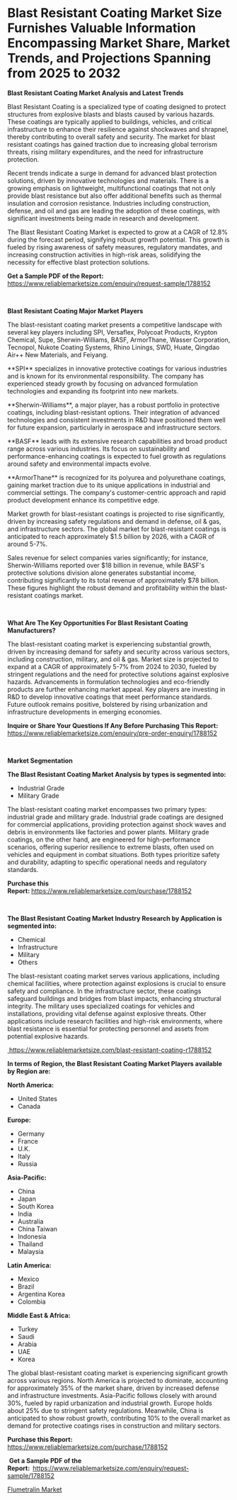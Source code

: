 <p><h1>Blast Resistant Coating Market Size Furnishes Valuable Information Encompassing Market Share, Market Trends, and Projections Spanning from 2025 to 2032</h1></p><p><strong>Blast Resistant Coating Market Analysis and Latest Trends</strong></p>
<p><p>Blast Resistant Coating is a specialized type of coating designed to protect structures from explosive blasts and blasts caused by various hazards. These coatings are typically applied to buildings, vehicles, and critical infrastructure to enhance their resilience against shockwaves and shrapnel, thereby contributing to overall safety and security. The market for blast resistant coatings has gained traction due to increasing global terrorism threats, rising military expenditures, and the need for infrastructure protection.</p><p>Recent trends indicate a surge in demand for advanced blast protection solutions, driven by innovative technologies and materials. There is a growing emphasis on lightweight, multifunctional coatings that not only provide blast resistance but also offer additional benefits such as thermal insulation and corrosion resistance. Industries including construction, defense, and oil and gas are leading the adoption of these coatings, with significant investments being made in research and development.</p><p>The Blast Resistant Coating Market is expected to grow at a CAGR of 12.8% during the forecast period, signifying robust growth potential. This growth is fueled by rising awareness of safety measures, regulatory mandates, and increasing construction activities in high-risk areas, solidifying the necessity for effective blast protection solutions.</p></p>
<p><strong>Get a Sample PDF of the Report:&nbsp;</strong> <a href="https://www.reliablemarketsize.com/enquiry/request-sample/1788152?utm_campaign=2996&utm_medium=2&utm_source=Github&utm_content=ia&utm_term=02042025&utm_id=blast-resistant-coating">https://www.reliablemarketsize.com/enquiry/request-sample/1788152</a></p>
<p>&nbsp;</p>
<p><strong>Blast Resistant Coating Major Market Players</strong></p>
<p><p>The blast-resistant coating market presents a competitive landscape with several key players including SPI, Versaflex, Polycoat Products, Krypton Chemical, Supe, Sherwin-Williams, BASF, ArmorThane, Wasser Corporation, Tecnopol, Nukote Coating Systems, Rhino Linings, SWD, Huate, Qingdao Air++ New Materials, and Feiyang.</p><p>**SPI** specializes in innovative protective coatings for various industries and is known for its environmental responsibility. The company has experienced steady growth by focusing on advanced formulation technologies and expanding its footprint into new markets.</p><p>**Sherwin-Williams**, a major player, has a robust portfolio in protective coatings, including blast-resistant options. Their integration of advanced technologies and consistent investments in R&D have positioned them well for future expansion, particularly in aerospace and infrastructure sectors.</p><p>**BASF** leads with its extensive research capabilities and broad product range across various industries. Its focus on sustainability and performance-enhancing coatings is expected to fuel growth as regulations around safety and environmental impacts evolve.</p><p>**ArmorThane** is recognized for its polyurea and polyurethane coatings, gaining market traction due to its unique applications in industrial and commercial settings. The company's customer-centric approach and rapid product development enhance its competitive edge.</p><p>Market growth for blast-resistant coatings is projected to rise significantly, driven by increasing safety regulations and demand in defense, oil & gas, and infrastructure sectors. The global market for blast-resistant coatings is anticipated to reach approximately $1.5 billion by 2026, with a CAGR of around 5-7%.</p><p>Sales revenue for select companies varies significantly; for instance, Sherwin-Williams reported over $18 billion in revenue, while BASF's protective solutions division alone generates substantial income, contributing significantly to its total revenue of approximately $78 billion. These figures highlight the robust demand and profitability within the blast-resistant coatings market.</p></p>
<p>&nbsp;</p>
<p><strong>What Are The Key Opportunities For Blast Resistant Coating Manufacturers?</strong></p>
<p><p>The blast-resistant coating market is experiencing substantial growth, driven by increasing demand for safety and security across various sectors, including construction, military, and oil & gas. Market size is projected to expand at a CAGR of approximately 5-7% from 2024 to 2030, fueled by stringent regulations and the need for protective solutions against explosive hazards. Advancements in formulation technologies and eco-friendly products are further enhancing market appeal. Key players are investing in R&D to develop innovative coatings that meet performance standards. Future outlook remains positive, bolstered by rising urbanization and infrastructure developments in emerging economies.</p></p>
<p><strong>Inquire or Share Your Questions If Any Before Purchasing This Report:</strong> <a href="https://www.reliablemarketsize.com/enquiry/pre-order-enquiry/1788152?utm_campaign=2996&utm_medium=2&utm_source=Github&utm_content=ia&utm_term=02042025&utm_id=blast-resistant-coating">https://www.reliablemarketsize.com/enquiry/pre-order-enquiry/1788152</a></p>
<p>&nbsp;</p>
<p><strong>Market Segmentation</strong></p>
<p><strong>The Blast Resistant Coating Market Analysis by types is segmented into:</strong></p>
<p><ul><li>Industrial Grade</li><li>Military Grade</li></ul></p>
<p><p>The blast-resistant coating market encompasses two primary types: industrial grade and military grade. Industrial grade coatings are designed for commercial applications, providing protection against shock waves and debris in environments like factories and power plants. Military grade coatings, on the other hand, are engineered for high-performance scenarios, offering superior resilience to extreme blasts, often used on vehicles and equipment in combat situations. Both types prioritize safety and durability, adapting to specific operational needs and regulatory standards.</p></p>
<p><strong>Purchase this Report:&nbsp;</strong><a href="https://www.reliablemarketsize.com/purchase/1788152?utm_campaign=2996&utm_medium=2&utm_source=Github&utm_content=ia&utm_term=02042025&utm_id=blast-resistant-coating">https://www.reliablemarketsize.com/purchase/1788152</a></p>
<p>&nbsp;</p>
<p><strong>The Blast Resistant Coating Market Industry Research by Application is segmented into:</strong></p>
<p><ul><li>Chemical</li><li>Infrastructure</li><li>Military</li><li>Others</li></ul></p>
<p><p>The blast-resistant coating market serves various applications, including chemical facilities, where protection against explosions is crucial to ensure safety and compliance. In the infrastructure sector, these coatings safeguard buildings and bridges from blast impacts, enhancing structural integrity. The military uses specialized coatings for vehicles and installations, providing vital defense against explosive threats. Other applications include research facilities and high-risk environments, where blast resistance is essential for protecting personnel and assets from potential explosive hazards.</p></p>
<p><a href="https://www.reliablemarketsize.com/blast-resistant-coating-r1788152?utm_campaign=2996&utm_medium=2&utm_source=Github&utm_content=ia&utm_term=02042025&utm_id=blast-resistant-coating">&nbsp;https://www.reliablemarketsize.com/blast-resistant-coating-r1788152</a></p>
<p><strong>In terms of Region, the Blast Resistant Coating Market Players available by Region are:</strong></p>
<p>
    <p> <strong> North America: </strong>
        <ul>
            <li>United States</li>
            <li>Canada</li>
        </ul>
        </p> 
    <p> <strong> Europe: </strong>
        <ul>
            <li>Germany</li>
            <li>France</li>
            <li>U.K.</li>
            <li>Italy</li>
            <li>Russia</li>
        </ul>
        </p> 
    <p> <strong> Asia-Pacific: </strong>
        <ul>
            <li>China</li>
            <li>Japan</li>
            <li>South Korea</li>
            <li>India</li>
            <li>Australia</li>
            <li>China Taiwan</li>
            <li>Indonesia</li>
            <li>Thailand</li>
            <li>Malaysia</li>
        </ul>
        </p> 
    <p> <strong> Latin America: </strong>
        <ul>
            <li>Mexico</li>
            <li>Brazil</li>
            <li>Argentina Korea</li>
            <li>Colombia</li>
        </ul>
        </p> 
    <p> <strong> Middle East & Africa: </strong>
        <ul>
            <li>Turkey</li>
            <li>Saudi</li>
            <li>Arabia</li>
            <li>UAE</li>
            <li>Korea</li>
        </ul>
    </p>
    </p>
<p><p>The global blast-resistant coating market is experiencing significant growth across various regions. North America is projected to dominate, accounting for approximately 35% of the market share, driven by increased defense and infrastructure investments. Asia-Pacific follows closely with around 30%, fueled by rapid urbanization and industrial growth. Europe holds about 25% due to stringent safety regulations. Meanwhile, China is anticipated to show robust growth, contributing 10% to the overall market as demand for protective coatings rises in construction and military sectors.</p></p>
<p><strong>Purchase this Report: </strong><a href="https://www.reliablemarketsize.com/purchase/1788152?utm_campaign=2996&utm_medium=2&utm_source=Github&utm_content=ia&utm_term=02042025&utm_id=blast-resistant-coating">https://www.reliablemarketsize.com/purchase/1788152</a></p>
<p>&nbsp;<strong>Get a Sample PDF of the Report:&nbsp;&nbsp;</strong><a href="https://www.reliablemarketsize.com/enquiry/request-sample/1788152?utm_campaign=2996&utm_medium=2&utm_source=Github&utm_content=ia&utm_term=02042025&utm_id=blast-resistant-coating">https://www.reliablemarketsize.com/enquiry/request-sample/1788152</a></p>
<p><strong></strong></p>
<p><p><a href="https://github.com/vilehoaguy/Market-Research-Report-List-1/blob/main/flumetralin-market.md?utm_campaign=2996&utm_medium=2&utm_source=Github&utm_content=ia&utm_term=02042025&utm_id=blast-resistant-coating">Flumetralin Market</a></p></p>